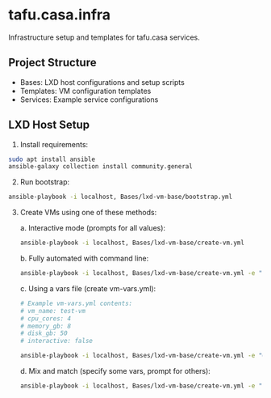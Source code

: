 # tafu.casa.infra

Infrastructure setup and templates for tafu.casa services.

## Project Structure

- Bases: LXD host configurations and setup scripts
- Templates: VM configuration templates
- Services: Example service configurations

## LXD Host Setup

1. Install requirements:
```bash
sudo apt install ansible
ansible-galaxy collection install community.general
```

2. Run bootstrap:
```bash
ansible-playbook -i localhost, Bases/lxd-vm-base/bootstrap.yml
```

3. Create VMs using one of these methods:

    a. Interactive mode (prompts for all values):
    ```bash
    ansible-playbook -i localhost, Bases/lxd-vm-base/create-vm.yml
    ```

    b. Fully automated with command line:
    ```bash
    ansible-playbook -i localhost, Bases/lxd-vm-base/create-vm.yml -e "vm_name=test-vm cpu_cores=4 memory_gb=8 disk_gb=50 interactive=false"
    ```

    c. Using a vars file (create vm-vars.yml):
    ```bash
    # Example vm-vars.yml contents:
    # vm_name: test-vm
    # cpu_cores: 4
    # memory_gb: 8
    # disk_gb: 50
    # interactive: false
    ```
    
    ```bash
    ansible-playbook -i localhost, Bases/lxd-vm-base/create-vm.yml -e "@vm-vars.yml"
    ```

    d. Mix and match (specify some vars, prompt for others):
    ```bash
    ansible-playbook -i localhost, Bases/lxd-vm-base/create-vm.yml -e "vm_name=test-vm cpu_cores=4"
    ```